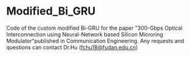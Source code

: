 # Modified_Bi_GRU
 Code of the custom modified Bi-GRU for the paper "300-Gbps Optical Interconnection using Neural-Network based Silicon Microring Modulator"published in Communication Engineering. Any requests and questions can contact Dr.Hu (fchu18@fudan.edu.cn)
